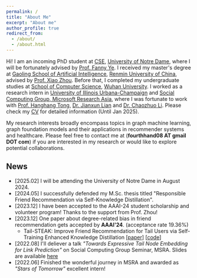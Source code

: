 ```yaml
---
permalink: /
title: "About Me"
excerpt: "About me"
author_profile: true
redirect_from: 
  - /about/
  - /about.html
---
```


Hi! I am an incoming PhD student at [CSE](https://cse.nd.edu/), [University of Notre Dame](https://www.nd.edu/), where I will be fortunately advised by [Prof. Fanny Ye](http://yes-lab.org/). I received my master's degree at [Gaoling School of Artificial Intelligence](http://ai.ruc.edu.cn/english/index.htm), [Renmin University of China](https://en.ruc.edu.cn/), advised by [Prof. Xiao Zhou](https://xiaozhoucam.github.io/). Before that, I completed my undergraduate studies at [School of Computer Science](http://cs.whu.edu.cn/aspx/enmain/), [Wuhan University](https://en.whu.edu.cn/). I worked as a research intern in [University of Illinois Urbana-Champaign](https://cs.illinois.edu/) and [Social Computing Group, Microsoft Research Asia](https://www.microsoft.com/en-us/research/group/social-computing-beijing/), where I was fortunate to work with [Prof. Hanghang Tong](http://tonghanghang.org/), [Dr. Jianxun Lian](https://www.microsoft.com/en-us/research/people/jialia) and [Dr. Chaozhuo Li](https://whatsname1991.github.io/). Please check my [CV](https://antman9914.github.io/files/CV.pdf) for detailed information (Until Jan 2025).

My research interests broadly encompass topics in graph machine learning, graph foundation models and their applications in recommender systems and healthcare. Please feel free to contact me at (**fourthhand08 AT gmail DOT com**) if you are interested in my research or would like to explore potential collaborations.


## News
- \[2025.02\] I will be attending the University of Notre Dame in August 2024.
- \[2024.05\] I successfully defended my M.Sc. thesis titled "Responsible Friend Recommendation via Self-Knowledge Distillation".
- \[2023.12\] I have been accepted to the AAAI-24 student scholarship and volunteer program! Thanks to the support from Prof. Zhou!
- \[2023.12\] One paper about degree-related bias in friend recommendation gets accepted by **AAAI'24**. (acceptance rate 19.36%)
    - Tail-STEAK: Improve Friend Recommendation for Tail Users via Self-Training Enhanced Knowledge Distillation \[[paper](https://ojs.aaai.org/index.php/AAAI/article/view/28737)\] \[[code](https://github.com/antman9914/Tail-STEAK)\]
- \[2022.08\] I'll deliever a talk *"Towards Expressive Tail Node Embedding for Link Prediction"* on Social Computing Group Seminar, MSRA. Slides are available [here](https://antman9914.github.io/files/talk202208msra.pdf)
- \[2022.06\] Finished the wonderful journey in MSRA and awarded as *"Stars of Tomorrow"* excellent intern!
